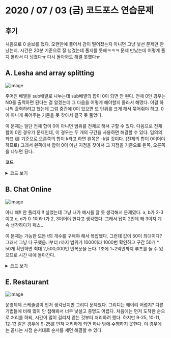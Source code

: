 # 2020 / 07 / 03 (금) 코드포스 연습문제

## 후기

처음으로 0 솔브를 했다. 오랜만에 풀어서 감이 떨어졌는지 아니면 그냥 낯선 문제만 만났는지. 시간은 20분 기준으로 잘 넘겼는데 풀지를 못해ㅋㅋㅋ 문제 만났는데 어떻게 풀지 몰라서 다 넘겼다ㅠ 다시 돌아와도 해결 못했다ㅠ

## A. Lesha and array splitting

![image](https://user-images.githubusercontent.com/50068946/86440868-330be780-bd46-11ea-9308-3b329f42033b.png)

주어진 배열을 sub배열로 나누는데 sub배열의 합이 0이 되면 안 된다. 전체 0인 경우는 NO를 출력하면 된다는 걸 알겠는데 그 다음을 어떻게 해야할지 몰라서 해맸다. 이걸 하나씩 출력하려고 했는데 그럼 중간에 0이 있으면 또 단위를 크게 해서 묶어줘야 하고. 0이 아니게 묶어주는 기준을 못 찾아서 결국 못 풀었다. 


이 문제는 일단 전체 합이 0이 아니면 범위를 전체로 해서 구할 수 있다. 다음으로 전체 합이 0인 경우가 문제인데, 이 경우는 두 개의 구간을 사용하면 해결할 수 있다. 임의의 좌표 i를 기준으로 오른쪽의 합이 k라고 하면 왼쪽은 -k일 것이다. (전체의 합이 0이어야 하므로) 그래서 왼쪽에서 합이 0이 아닌 지점을 찾아서 그 지점을 기준으로 왼쪽, 오른쪽을 나누면 된다.

**코드**

<details>
    <summary>코드 보기</summary>

[내 코드](https://github.com/mimseong/CodeforcePractice/blob/master/Practice22_200703/A_Lesha_and_array_splitting.cpp)


북님 코드

```
#include <iostream>
#include <algorithm>
#include <vector>
#include <string>
#include <functional>
#include <string>
#include <queue>
#include <stack>
#include <set>
#include <map>
#define xx first
#define yy second
 
using namespace std;
using i64 = long long;
using ii = pair<int, int>;
using ii64 = pair<i64, i64>;
 
int main() {
    int n;
    scanf("%d", &n);

    vector<int> psum(n + 1);

    for (int i = 1; i <= n; i++)
    {
        scanf("%d", &psum[i]);
        psum[i] += psum[i-1];
    }

    if (psum[n] != 0)
    {
        printf("YES\n1\n1 %d", n);
        return 0;
    }

    for (int i = 1; i <= n; i++)
    {
        if (psum[i] != 0)
        {
            printf("YES\n2\n%d %d\n%d %d\n", 1, i, i+1, n);
            return 0;
        }
    }
    
    printf("NO\n");
    return 0;
}

```

오! 합을 구하는 부분을 부분합으로 미리 계산해놨다. 생각해보니 기존 배열이 필요 없었네. psum[n]이 전체 합이 될 거거라 psum[n]이 0이 아니면 전체를 답으로 삼고 아니라면 배열 전체를 다 확인하면서 psum 배열이 0이 아닌 값을 찾는다. 찾지 못한다면 이 때는 배열이 전부 0일 때 이므로 NO를 출력한다. 

</details>

## B. Chat Online


![image](https://user-images.githubusercontent.com/50068946/86460299-1a5dfa80-bd63-11ea-9cc4-b22eade22f35.png)

아니 왜!! 안 풀리지!!! 싶었는데 그냥 내가 예시를 잘 못 생각해서 문제였다. a, b가 2-3이고 c, d가 0-1이라 t가 2, 3이어야 한다고 생각했다. 그래서 답이 2인데 왜 3이지 계속 생각하다가 패스.. 


이 문제는 가능한 모든 t의 개수를 구해야 해서 복잡했다. 그런데 값이 50이 최대이다? 그래서 그냥 다 구했음. l부터 r까지 범위가 1000이라 1000번 확인하고 구간 50개 * 50개 확인하면 최대 2,500,000번 반복문을 돈다. 1초에 1~2억번까지 루프를 돌 수 있으므로 시간 내에 돌아간다. 


<details>
    <summary>코드 보기</summary>

[내 코드](https://github.com/mimseong/CodeforcePractice/blob/master/Practice22_200703/B_Chat_Online.cpp)

```
#include <iostream>
#include <algorithm>
#include <vector>
#include <string>
#include <functional>
#include <string>
#include <queue>
#include <stack>
#include <set>
#include <map>
#define xx first
#define yy second
 
using namespace std;
using i64 = long long;
using ii = pair<int, int>;
using ii64 = pair<i64, i64>;
 
int main() {
    int p, q, l, r;
    scanf("%d %d %d %d", &p, &q, &l, &r);
 
    vector<ii> a(p);
    vector<ii> c(q);
 
    for (int i = 0; i < p; i++)
        scanf("%d %d", &a[i].xx, &a[i].yy);
    for (int i = 0; i < q; i++)
        scanf("%d %d", &c[i].xx, &c[i].yy);
 
    int count = 0;
    for (int i = l ; i <= r; i++)
    {
        bool is_find = false;
        for (int j = 0; j < p; j++)
        {
            for (int k = 0; k < q; k++)
            {
                if (a[j].xx <= (c[k].yy + i) && (c[k].yy + i) <= a[j].yy)
                {
                    is_find = true;
                    break;
                }
                else if (a[j].xx <= (c[k].xx + i) && (c[k].xx + i) <= a[j].yy)
                {
                    is_find = true;
                    break;
                }
            }
            if (is_find)
            {
                count++;
                break;
            }
        }
    }
    
    printf("%d\n", count);
    return 0;
}
```

처음 작성한 코드이다. l부터 r까지 확인하면서 a와 c의 범위가 겹치는지 확인했다. 

![image](https://user-images.githubusercontent.com/50068946/86467758-f3a6c080-bd70-11ea-825e-db820ccdc4bc.png)

위 사진처럼 겹치는 부분을 확인했는데 틀렸다.. 오만 범위 테스트 했는데 도저히 모르겠어서 북님에게 물어봤더니 c가 a를 포함하는 범위를 빼먹었다고(!) 알려줬다.

```
else if ((c[k].xx + i) <= a[j].xx && a[j].yy <= (c[k].yy + i))
{
    is_find = true;
    break;
}
```

그래서 c가 a를 확인하는 부분을 추가했고 통과했다! 그리고 이렇게 범위 확인하는 부분은 조건을 아래와 같이 하면 편하다고 추천 받았다. 

```
if (max(a[j].xx, (c[k].xx + i)) <= min(a[j].yy, (c[k].yy + i)))
{
    is_find = true;
    break;
}
```




</details>


## E. Restaurant

![image](https://user-images.githubusercontent.com/50068946/86511964-b4dc3d80-be38-11ea-83d7-9b91e012f65a.png)

운영체제 스케줄링이 먼저 생각났지만 그리디 문제였다. 그리디는 왜이리 어렵지? 다른 기법들에 비해 많이 안 접해봐서 너무 낯설고 증명도 어렵다. 처음에는 먼저 도착한 순으로 처리를 하되, 시간이 많이 걸리지 않는 것부터 처리하려 했다. 하지만 9-25, 10-11, 12-13 같은 경우에 9-25를 먼저 처리하게 되면 하나 밖에 수행하지 못한다. 이 경우에는 끝나는 시점 순서대로 순서를 세면 해결할 수 있다. 






